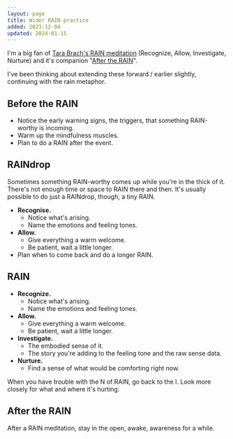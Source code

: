 ```yaml
---
layout: page
title: Wider RAIN practice
added: 2023-12-04
updated: 2024-01-15
---
```


I'm a big fan of [Tara Brach's RAIN meditation](https://www.tarabrach.com/category/rain/) (Recognize, Allow, Investigate, Nurture) and it's companion "[After the RAIN](https://www.tarabrach.com/after-the-rain-i/)".

I've been thinking about extending these forward / earlier slightly, continuing with the rain metaphor.


## Before the RAIN

- Notice the early warning signs, the triggers, that something RAIN-worthy is incoming.
- Warm up the mindfulness muscles.
- Plan to do a RAIN after the event.

## RAINdrop

Sometimes something RAIN-worthy comes up while you're in the thick of it. There's not enough time or space to RAIN there and then. It's usually possible to do just a RAINdrop, though, a tiny RAIN.

- **Recognise.** 
	- Notice what's arising.
	- Name the emotions and feeling tones.
- **Allow.**
	- Give everything a warm welcome.
	- Be patient, wait a little longer.
- Plan when to come back and do a longer RAIN.

## RAIN

- **Recognize.**
	- Notice what's arising.
	- Name the emotions and feeling tones.
- **Allow.**
	- Give everything a warm welcome.
	- Be patient, wait a little longer.
- **Investigate.**
	- The embodied sense of it.
	- The story you're adding to the feeling tone and the raw sense data.
- **Nurture.**
	- Find a sense of what would be comforting right now.

When you have trouble with the N of RAIN, go back to the I. Look more closely for what and where it's hurting.

## After the RAIN

After a RAIN meditation, stay in the open, awake, awareness for a while.